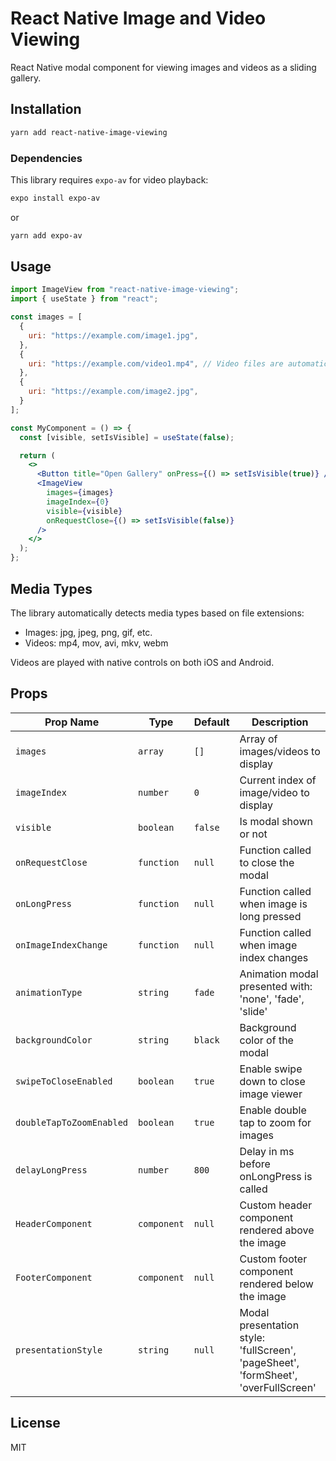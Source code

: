 # React Native Image and Video Viewing

React Native modal component for viewing images and videos as a sliding gallery.

## Installation

```bash
yarn add react-native-image-viewing
```

### Dependencies

This library requires `expo-av` for video playback:

```bash
expo install expo-av
```

or

```bash
yarn add expo-av
```

## Usage

```jsx
import ImageView from "react-native-image-viewing";
import { useState } from "react";

const images = [
  {
    uri: "https://example.com/image1.jpg",
  },
  {
    uri: "https://example.com/video1.mp4", // Video files are automatically detected
  },
  {
    uri: "https://example.com/image2.jpg",
  }
];

const MyComponent = () => {
  const [visible, setIsVisible] = useState(false);

  return (
    <>
      <Button title="Open Gallery" onPress={() => setIsVisible(true)} />
      <ImageView
        images={images}
        imageIndex={0}
        visible={visible}
        onRequestClose={() => setIsVisible(false)}
      />
    </>
  );
};
```

## Media Types

The library automatically detects media types based on file extensions:
- Images: jpg, jpeg, png, gif, etc.
- Videos: mp4, mov, avi, mkv, webm

Videos are played with native controls on both iOS and Android.

## Props

| Prop Name               | Type                   | Default | Description                                                                                |
|-------------------------|------------------------|---------|--------------------------------------------------------------------------------------------|
| `images`                | `array`                | `[]`    | Array of images/videos to display                                                          |
| `imageIndex`            | `number`               | `0`     | Current index of image/video to display                                                    |
| `visible`               | `boolean`              | `false` | Is modal shown or not                                                                      |
| `onRequestClose`        | `function`             | `null`  | Function called to close the modal                                                         |
| `onLongPress`           | `function`             | `null`  | Function called when image is long pressed                                                 |
| `onImageIndexChange`    | `function`             | `null`  | Function called when image index changes                                                   |
| `animationType`         | `string`               | `fade`  | Animation modal presented with: 'none', 'fade', 'slide'                                    |
| `backgroundColor`       | `string`               | `black` | Background color of the modal                                                              |
| `swipeToCloseEnabled`   | `boolean`              | `true`  | Enable swipe down to close image viewer                                                    |
| `doubleTapToZoomEnabled`| `boolean`              | `true`  | Enable double tap to zoom for images                                                       |
| `delayLongPress`        | `number`               | `800`   | Delay in ms before onLongPress is called                                                   |
| `HeaderComponent`       | `component`            | `null`  | Custom header component rendered above the image                                           |
| `FooterComponent`       | `component`            | `null`  | Custom footer component rendered below the image                                           |
| `presentationStyle`     | `string`               | `null`  | Modal presentation style: 'fullScreen', 'pageSheet', 'formSheet', 'overFullScreen'         |

## License

MIT 